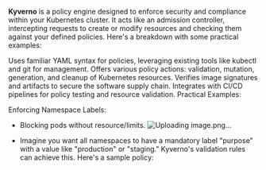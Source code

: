 **Kyverno** is a policy engine designed to enforce security and compliance within your Kubernetes cluster. It acts like an admission controller, intercepting requests to create or modify resources and checking them against your defined policies. Here's a breakdown with some practical examples:


Uses familiar YAML syntax for policies, leveraging existing tools like kubectl and git for management.
Offers various policy actions: validation, mutation, generation, and cleanup of Kubernetes resources.
Verifies image signatures and artifacts to secure the software supply chain.
Integrates with CI/CD pipelines for policy testing and resource validation.
Practical Examples:

Enforcing Namespace Labels:
- Blocking pods without resource/limits.
![Uploading image.png…]()

- Imagine you want all namespaces to have a mandatory label "purpose" with a value like "production" or "staging." Kyverno's validation rules can achieve this. Here's a sample policy:
